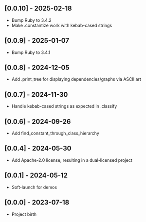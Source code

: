 ## [0.0.10] - 2025-02-18

- Bump Ruby to 3.4.2
- Make .constantize work with kebab-cased strings

## [0.0.9] - 2025-01-07

- Bump Ruby to 3.4.1

## [0.0.8] - 2024-12-05

* Add .print_tree for displaying dependencies/graphs via ASCII art

## [0.0.7] - 2024-11-30

* Handle kebab-cased strings as expected in .classify

## [0.0.6] - 2024-09-26

* Add find_constant_through_class_hierarchy

## [0.0.4] - 2024-05-30

* Add Apache-2.0 license, resulting in a dual-licensed project

## [0.0.1] - 2024-05-12

* Soft-launch for demos

## [0.0.0] - 2023-07-18

* Project birth
